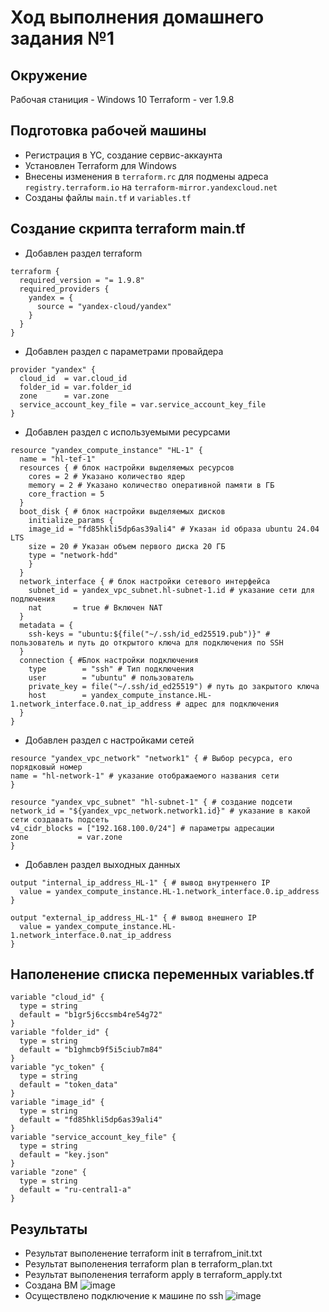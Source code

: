 # Ход выполнения домашнего задания №1
## Окружение
Рабочая станиция - Windows 10
Terraform - ver 1.9.8  
## Подготовка рабочей машины
- Регистрация в YC, создание сервис-аккаунта 
- Установлен Terraform для Windows 
- Внесены изменения в `terraform.rc` для подмены адреса `registry.terraform.io` на `terraform-mirror.yandexcloud.net`
- Созданы файлы `main.tf` и `variables.tf`
## Создание скрипта terraform main.tf
- Добавлен раздел terraform
```
terraform {
  required_version = "= 1.9.8"
  required_providers {
    yandex = {
      source = "yandex-cloud/yandex"
    }
  }
}
```
- Добавлен раздел с параметрами провайдера
```
provider "yandex" {
  cloud_id  = var.cloud_id
  folder_id = var.folder_id
  zone      = var.zone
  service_account_key_file = var.service_account_key_file
}
```
- Добавлен раздел с используемыми ресурсами
``` 
resource "yandex_compute_instance" "HL-1" {
  name = "hl-tef-1"
  resources { # блок настройки выделяемых ресурсов
    cores = 2 # Указано количество ядер
    memory = 2 # Указано количество оперативной памяти в ГБ
    core_fraction = 5
  }
  boot_disk { # блок настройки выделяемых дисков
    initialize_params {
    image_id = "fd85hkli5dp6as39ali4" # Указан id образа ubuntu 24.04 LTS
    size = 20 # Указан объем первого диска 20 ГБ
    type = "network-hdd"
    }
  }
  network_interface { # блок настройки сетевого интерфейса
    subnet_id = yandex_vpc_subnet.hl-subnet-1.id # указание сети для подлючения
    nat       = true # Включен NAT
  }
  metadata = {
    ssh-keys = "ubuntu:${file("~/.ssh/id_ed25519.pub")}" # пользователь и путь до открытого ключа для подключения по SSH
  }
  connection { #Блок настройки подключения
    type        = "ssh" # Тип подключения 
    user        = "ubuntu" # пользователь
    private_key = file("~/.ssh/id_ed25519") # путь до закрытого ключа
    host        = yandex_compute_instance.HL-1.network_interface.0.nat_ip_address # адрес для подключения
  }
}
```
- Добавлен раздел с настройками сетей
```
resource "yandex_vpc_network" "network1" { # Выбор ресурса, его порядковый номер
name = "hl-network-1" # указание отображаемого названия сети
}

resource "yandex_vpc_subnet" "hl-subnet-1" { # создание подсети 
network_id = "${yandex_vpc_network.network1.id}" # указание в какой сети создавать подсеть
v4_cidr_blocks = ["192.168.100.0/24"] # параметры адресации
zone           = var.zone
}
```
- Добавлен раздел выходных данных
```
output "internal_ip_address_HL-1" { # вывод внутреннего IP
  value = yandex_compute_instance.HL-1.network_interface.0.ip_address
}

output "external_ip_address_HL-1" { # вывод внешнего IP
  value = yandex_compute_instance.HL-1.network_interface.0.nat_ip_address
}
```
## Наполенение списка переменных variables.tf 
```
variable "cloud_id" {
  type = string
  default = "b1gr5j6ccsmb4re54g72"
}
variable "folder_id" {
  type = string
  default = "b1ghmcb9f5i5ciub7m84"
}
variable "yc_token" {
  type = string
  default = "token_data"
}
variable "image_id" {
  type = string
  default = "fd85hkli5dp6as39ali4"
}
variable "service_account_key_file" {
  type = string
  default = "key.json"
}
variable "zone" {
  type = string
  default = "ru-central1-a"
}
```

## Результаты
- Результат выполенение terraform init в terrafrom_init.txt
- Результат выполенения terraform plan в terraform_plan.txt
- Результат выполенения terraform apply в terraform_apply.txt
- Создана ВМ 
![image](https://github.com/user-attachments/assets/62449811-1b27-42db-83bc-c00a0dabacc7)
- Осуществлено подключение к машине по ssh
![image](https://github.com/user-attachments/assets/c82f5d39-05b2-4597-8b8a-cd169bb3cc8a)

